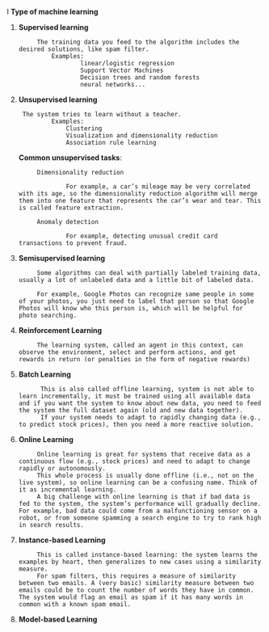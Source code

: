 I ****Type of machine learning****

1. **Supervised learning**  

            The training data you feed to the algorithm includes the desired solutions, like spam filter.  
                Examples: 
                        linear/logistic regression
                        Support Vector Machines
                        Decision trees and random forests
                        neural networks...
        
2. **Unsupervised learning**  

        The system tries to learn without a teacher.  
                Examples:   
                    Clustering
                    Visualization and dimensionality reduction
                    Association rule learning
                
    **Common unsupervised tasks**:
        
            Dimensionality reduction  
            
                    For example, a car’s mileage may be very correlated with its age, so the dimensionality reduction algorithm will merge them into one feature that represents the car’s wear and tear. This is called feature extraction.
            
            Anomaly detection

                    For example, detecting unusual credit card transactions to prevent fraud.
            
3. **Semisupervised learning**   

            Some algorithms can deal with partially labeled training data, usually a lot of unlabeled data and a little bit of labeled data.
            
            For example, Google Photos can recognize same people in some of your photos, you just need to label that person so that Google Photos will know who this person is, which will be helpful for photo searching.
            
            
            
4. **Reinforcement Learning**

            The learning system, called an agent in this context, can observe the environment, select and perform actions, and get rewards in return (or penalties in the form of negative rewards)
            
5. **Batch Learning**

             This is also called offline learning, system is not able to learn incrementally, it must be trained using all available data and if you want the system to know about new data, you need to feed the system the full dataset again (old and new data together). 
             If your system needs to adapt to rapidly changing data (e.g., to predict stock prices), then you need a more reactive solution.
             
6. **Online Learning**

            Online learning is great for systems that receive data as a continuous flow (e.g., stock prices) and need to adapt to change rapidly or autonomously.
            This whole process is usually done offline (i.e., not on the live system), so online learning can be a confusing name. Think of it as incremental learning.
            A big challenge with online learning is that if bad data is fed to the system, the system’s performance will gradually decline. For example, bad data could come from a malfunctioning sensor on a robot, or from someone spamming a search engine to try to rank high in search results.
            
            
7. **Instance-based Learning**

            This is called instance-based learning: the system learns the examples by heart, then generalizes to new cases using a similarity measure. 
            For spam filters, this requires a measure of similarity between two emails. A (very basic) similarity measure between two emails could be to count the number of words they have in common. The system would flag an email as spam if it has many words in common with a known spam email. 
            
8. **Model-based Learning**
            
            

